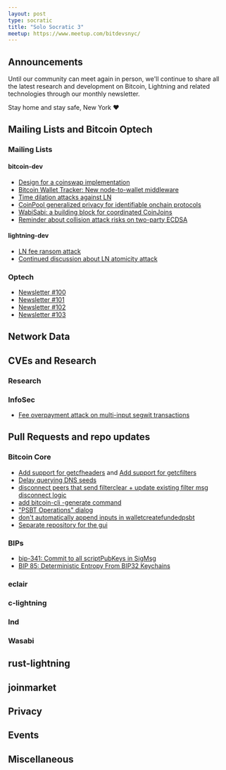 ```yaml
---
layout: post
type: socratic
title: "Solo Socratic 3"
meetup: https://www.meetup.com/bitdevsnyc/
---
```


## Announcements

Until our community can meet again in person, we'll continue to share all the
latest research and development on Bitcoin, Lightning and related technologies
through our monthly newsletter.

Stay home and stay safe, New York ❤️

## Mailing Lists and Bitcoin Optech

### Mailing Lists

#### bitcoin-dev

- [Design for a coinswap implementation](https://lists.linuxfoundation.org/pipermail/bitcoin-dev/2020-May/017898.html)
- [Bitcoin Wallet Tracker: New node-to-wallet middleware](https://lists.linuxfoundation.org/pipermail/bitcoin-dev/2020-May/017906.html)
- [Time dilation attacks against LN](https://lists.linuxfoundation.org/pipermail/bitcoin-dev/2020-June/017920.html)
- [CoinPool generalized privacy for identifiable onchain protocols](https://lists.linuxfoundation.org/pipermail/bitcoin-dev/2020-June/017964.html)
- [WabiSabi: a building block for coordinated CoinJoins](https://lists.linuxfoundation.org/pipermail/bitcoin-dev/2020-June/017969.html)
- [Reminder about collision attack risks on two-party ECDSA](https://lists.linuxfoundation.org/pipermail/bitcoin-dev/2020-June/017986.html)

#### lightning-dev

- [LN fee ransom attack](https://lists.linuxfoundation.org/pipermail/lightning-dev/2020-June/002735.html)
- [Continued discussion about LN atomicity attack](https://lists.linuxfoundation.org/pipermail/lightning-dev/2020-June/002739.html)

### Optech

- [Newsletter #100](https://bitcoinops.org/en/newsletters/2020/06/03/)
- [Newsletter #101](https://bitcoinops.org/en/newsletters/2020/06/10/)
- [Newsletter #102](https://bitcoinops.org/en/newsletters/2020/06/17/)
- [Newsletter #103](https://bitcoinops.org/en/newsletters/2020/06/24/)

## Network Data

## CVEs and Research

### Research

### InfoSec

- [Fee overpayment attack on multi-input segwit transactions](https://blog.trezor.io/details-of-firmware-updates-for-trezor-one-version-1-9-1-and-trezor-model-t-version-2-3-1-1eba8f60f2dd)

## Pull Requests and repo updates

### Bitcoin Core

- [Add support for getcfheaders](https://github.com/bitcoin/bitcoin/pull/19010) and [Add support for getcfilters](https://github.com/bitcoin/bitcoin/pull/19044)
- [Delay querying DNS seeds](https://github.com/bitcoin/bitcoin/pull/16939)
- [disconnect peers that send filterclear + update existing filter msg disconnect logic](https://github.com/bitcoin/bitcoin/pull/19260)
- [add bitcoin-cli -generate command](https://github.com/bitcoin/bitcoin/pull/19133)
- ["PSBT Operations" dialog](https://github.com/bitcoin/bitcoin/pull/18027)
- [don't automatically append inputs in walletcreatefundedpsbt](https://github.com/bitcoin/bitcoin/pull/16377)
- [Separate repository for the gui](https://github.com/bitcoin/bitcoin/pull/19071)

### BIPs

- [bip-341: Commit to all scriptPubKeys in SigMsg](https://github.com/bitcoin/bips/pull/920)
- [BIP 85: Deterministic Entropy From BIP32 Keychains](https://github.com/bitcoin/bips/pull/910)

### eclair

### c-lightning

### lnd

### Wasabi

## rust-lightning

## joinmarket

## Privacy

## Events

## Miscellaneous
